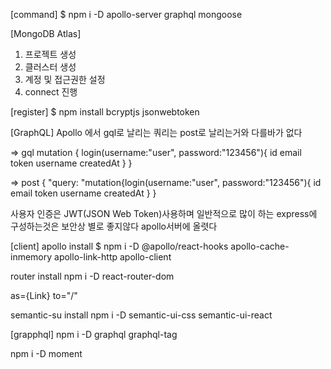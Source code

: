 
[command]
$ npm i -D apollo-server graphql mongoose

[MongoDB Atlas]
1. 프로젝트 생성
2. 클러스터 생성
3. 계정 및 접근권한 설정
4. connect 진행


[register]
$ npm install bcryptjs jsonwebtoken

[GraphQL]
Apollo 에서 gql로 날리는 쿼리는 post로 날리는거와 다를바가 없다

=> gql
mutation {
  login(username:"user", password:"123456"){
    id
    email
    token
    username
    createdAt
  }
}

=> post
{
    "query: "mutation{login(username:\"user\", password:\"123456\"){ id email token username createdAt }
}

사용자 인증은  JWT(JSON Web Token)사용하며
일반적으로 많이 하는 express에 구성하는것은 보안상 별로 좋지않다
apollo서버에 올렷다


[client]
apollo install
$ npm i -D @apollo/react-hooks apollo-cache-inmemory apollo-link-http apollo-client 

router install
npm i -D react-router-dom

   as={Link}
  to="/"


semantic-su install
npm i -D semantic-ui-css semantic-ui-react

[grapphql]
npm i -D graphql graphql-tag


npm i -D moment